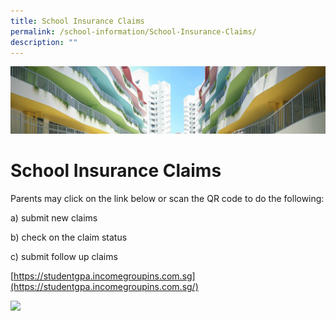 ```yaml
---
title: School Insurance Claims
permalink: /school-information/School-Insurance-Claims/
description: ""
---
```

![](/images/SchoolInformation.jpg)

School Insurance Claims
=======================

Parents may click on the link below or scan the QR code to do the following:

  

a) submit new claims

b) check on the claim status

c) submit follow up claims

[https://studentgpa.incomegroupins.com.sg](https://studentgpa.incomegroupins.com.sg/)


<img src="/images/xxx.png" style="width:80%">